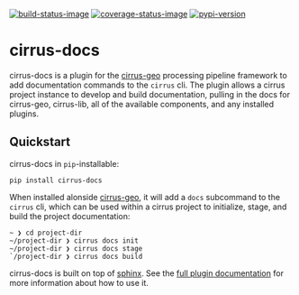 [![build-status-image]][build-status]
[![coverage-status-image]][codecov]
[![pypi-version]][pypi]

# cirrus-docs

cirrus-docs is a plugin for the [cirrus-geo] processing pipeline framework to
add documentation commands to the `cirrus` cli. The plugin allows a cirrus
project instance to develop and build documentation, pulling in the docs for
cirrus-geo, cirrus-lib, all of the available components, and any installed
plugins.


## Quickstart

cirrus-docs in `pip`-installable:

```
pip install cirrus-docs
```

When installed alonside [cirrus-geo], it will add a `docs` subcommand to the `cirrus` cli, which can be used within a cirrus project to initialize, stage, and build the project documentation:

```
~ ❯ cd project-dir
~/project-dir ❯ cirrus docs init
~/project-dir ❯ cirrus docs stage
`/project-dir ❯ cirrus docs build
```

cirrus-docs is built on top of [sphinx]. See the [full plugin
documentation][docs] for more information about how to use it.


[sphinx]: https://www.sphinx-doc.org/en/master/
[docs]: https://cirrus-geo.github.io/cirrus-docs/
[cirrus-geo]: https://github.com/cirrus-geo/cirrus-geo
[build-status-image]: https://github.com/cirrus-geo/cirrus-docs/actions/workflows/python-test.yml/badge.svg
[build-status]: https://github.com/cirrus-geo/cirrus-docs/actions/workflows/python-test.yml
[coverage-status-image]: https://img.shields.io/codecov/c/github/cirrus-geo/cirrus-docs/master.svg
[codecov]: https://codecov.io/github/cirrus-geo/cirrus-docs?branch=master
[pypi-version]: https://img.shields.io/pypi/v/cirrus-docs.svg
[pypi]: https://pypi.org/project/cirrus-docs/

